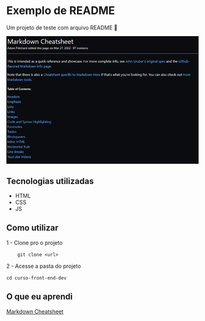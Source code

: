 # Exemplo de README

Um projeto de teste com arquivo README 🚀


[<img src="./img/tela.gif" alt="Gif do projeto">](https://github.com/Rodrigo-FN)

## Tecnologias utilizadas
- HTML
- CSS
- JS

## Como utilizar

1 - Clone pro o projeto
```
    git clone <url>
```

2 - Acesse a pasta do projeto
```
cd curso-front-end-dev
```

## O que eu aprendi

[Markdown Cheatsheet](https://github.com/adam-p/markdown-here/wiki/Markdown-Cheatsheet)